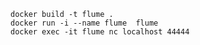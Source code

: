 <!--
 * Author       : ajin
 * Date         : 2020-03-18 15:41:30
 * Description  : 
 * email        : ajin_w@163.com
 * 那曾梦想屠龙的少年，终会变成油腻的中年大叔，端坐于显示器前，从指尖流淌的代码，终会改变整个世界
 -->

``` docker
docker build -t flume .
docker run -i --name flume  flume
docker exec -it flume nc localhost 44444
```